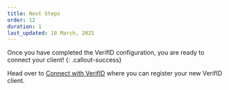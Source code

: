 ```yaml
---
title: Next Steps
order: 12
duration: 1
last_updated: 10 March, 2025
---
```


Once you have completed the VerifID configuration, you are ready to connect your client!
{: .callout-success}

Head over to [Connect with VerifID](/connect-with-verifid/01-overview) where you can register your new VerifID client.